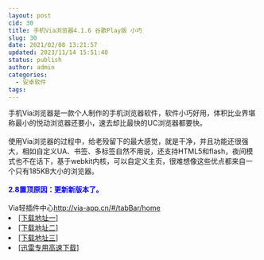 ```yaml
---
layout: post
cid: 30
title: 手机Via浏览器4.1.6 谷歌Play版 小巧
slug: 30
date: 2021/02/08 13:21:57
updated: 2023/11/14 15:51:40
status: publish
author: admin
categories: 
  - 安卓软件
tags: 
---
```



<div alt="潮男心博客 www.cnx0.com" >
				<div>手机Via浏览器是一款个人制作的手机浏览器软件，软件小巧好用，体积比业界堪称最小的悦动浏览器还要小，速去却比最快的UC浏览器都要快。</div>
<div> </div>
<div>使用Via浏览器的过程中，给老殁留下的最大感觉，就是干净，并且功能还很强大，相如自定义UA、书签、多标签自然不用说，还支持HTML5和flash，夜间模式也不在话下，基于webkit内核，可以自定义主页，很难想像这些优点都来自一个只有185KB大小的浏览器。</div>
<div> </div>
<div><strong><span style="color: rgb(0, 0, 255);">2.8置顶原因：更新新版本了。</span></strong></div>
<div> </div>
<div>Via轻插件中心<a href="http://via-app.cn/#/tabBar/home">http://via-app.cn/#/tabBar/home</a>
</div><li><a href="http://116.255.150.52/soft/UploadFile/2021/210106via.rar" target="_blank">[下载地址一]</a></li>
<li><a href="http://116.255.169.220/soft/UploadFile/2021/210106via.rar" target="_blank">[下载地址二]</a></li>
<li><a href="http://dx.qqyewu.com/soft/UploadFile/2021/210106via.rar" target="_blank">[下载地址三]</a></li>
<li><a href="/soft/download.asp?softid=20887&amp;downid=9&amp;id=21096" target="_blank">[迅雷专用高速下载]</a></li>			</div>
			